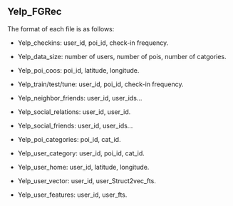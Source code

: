## Yelp_FGRec

The format of each file is as follows:

- Yelp_checkins: user_id, poi_id, check-in frequency.

- Yelp_data_size: number of users, number of pois, number of catgories.

- Yelp_poi_coos: poi_id, latitude, longitude.

- Yelp_train/test/tune: user_id, poi_id, check-in frequency.

- Yelp_neighbor_friends: user_id, user_ids...

- Yelp_social_relations: user_id, user_id.

- Yelp_social_friends: user_id, user_ids...

- Yelp_poi_categories: poi_id, cat_id.

- Yelp_user_category: user_id, poi_id, cat_id.

- Yelp_user_home: user_id, latitude, longitude.

- Yelp_user_vector: user_id, user_Struct2vec_fts.

- Yelp_user_features: user_id, user_fts.
